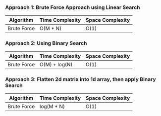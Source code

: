 ### Approach 1: Brute Force Approach using Linear Search


| Algorithm              | Time Complexity   | Space Complexity  |
|----------------------- | ----------------- | ----------------- |
| Brute Force            | O(M * N)          | O(1)              |

### Approach 2: Using Binary Search


| Algorithm              | Time Complexity   | Space Complexity  |
|----------------------- | ----------------- | ----------------- |
| Brute Force            | O(M) + log(N)     | O(1)              |

### Approach 3: Flatten 2d matrix into 1d array, then apply Binary Search


| Algorithm              | Time Complexity   | Space Complexity  |
|----------------------- | ----------------- | ----------------- |
| Brute Force            | log(M * N)        | O(1)              |